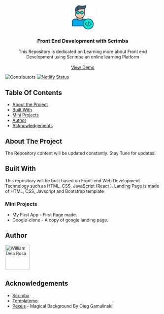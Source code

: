 <p align="center">
  <a href="https://github.com/william1220/front-end-development-with-scrimba">
    <img src="/img/icons8-developer-64.png" alt="Logo" width="80" height="80">
  </a>


  <h3 align="center">Front End Development with Scrimba</h3>

  <p align="center">
    This Repository is dedicated on Learning more about Front end Development using Scrimba an  online learning Platform
    <br/>
    <br/>
    <a align="center" href="https://front-end-with-scrimba.netlify.app/">View Demo</a>

  </p>
</p>

![Contributors](https://img.shields.io/github/contributors/william1220/front-end-development-with-scrimba?color=dark-green)
[![Netlify Status](https://api.netlify.com/api/v1/badges/1fede897-733a-40a6-8871-39f6dcc1d19a/deploy-status)](https://app.netlify.com/sites/front-end-with-scrimba/deploys)

## Table Of Contents

* [About the Project](#about-the-project)
* [Built With](#built-with)
* [Mini Projects](#mini-projects)
* [Author](#author)
* [Acknowledgements](#acknowledgements)

## About The Project

The Repository content will be updated constantly. Stay Tune for updates!

## Built With

This repository will be built based on Front-end Web Development Technology such as HTML, CSS, JavaScript (React ). Landing Page is made of HTML, CSS, Javscript and Bootstrap template

### Mini Projects
* My First App - First Page made.
* Google-clone - A copy of google landing page.


## Author

[//]: contributor-faces

<a href="https://github.com/william1220"><img src="https://avatars.githubusercontent.com/u/23138486?v=4" title="William Dela Rosa" width="80" height="80"></a>

[//]: contributor-faces

## Acknowledgements

* [Scrimba](https://scrimba.com/)
* [Templatemo](https://templatemo.com/)
* [Pexels](https://www.pexels.com/) - Magical Background By Oleg Gamulinskii
